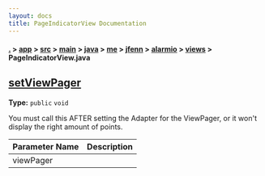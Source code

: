 ```yaml
---
layout: docs
title: PageIndicatorView Documentation
---
```

#### [.](./../../../../../../../../index) > [app](./../../../../../../../index) > [src](./../../../../../../index) > [main](./../../../../../index) > [java](./../../../../index) > [me](./../../../index) > [jfenn](./../../index) > [alarmio](./../index) > [views](./index) > **PageIndicatorView.java**

## [setViewPager](https://github.com/fennifith/Alarmio/blob/master/app/src/main/java/me/jfenn/alarmio/views/PageIndicatorView.java#L159)

**Type:** `public` `void`

You must call this AFTER setting the Adapter for the ViewPager, or it won't display the right amount of points. 





|Parameter Name|Description|
|-----|-----|
|viewPager| |









